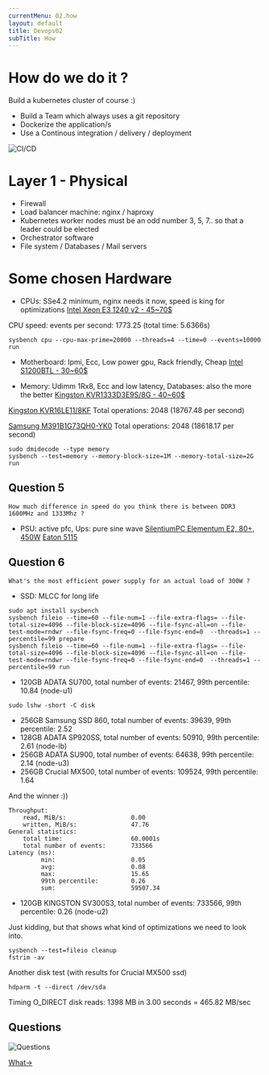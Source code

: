 ```yaml
---
currentMenu: 02.how
layout: default
title: Devops02
subTitle: How
---
```


# How do we do it ?

Build a kubernetes cluster of course :)

- Build a Team which always uses a git repository
- Dockerize the application/s
- Use a Continous integration / delivery / deployment

![CI/CD](https://raw.githubusercontent.com/c4xp/Devops02/master/assets/cicd.jpg)

# Layer 1 - Physical

- Firewall
- Load balancer machine: nginx / haproxy
- Kubernetes worker nodes must be an odd number 3, 5, 7.. so that a leader could be elected
- Orchestrator software
- File system / Databases / Mail servers

# Some chosen Hardware

- CPUs: SSe4.2 minimum, nginx needs it now, speed is king for optimizations
[Intel Xeon E3 1240 v2 - 45~70$](https://ark.intel.com/content/www/us/en/ark/products/65730/intel-xeon-processor-e3-1240-v2-8m-cache-3-40-ghz.html)

CPU speed: events per second: 1773.25 (total time: 5.6366s)

```
sysbench cpu --cpu-max-prime=20000 --threads=4 --time=0 --events=10000 run
```

- Motherboard: Ipmi, Ecc, Low power gpu, Rack friendly, Cheap
[Intel S1200BTL - 30~60$](https://ark.intel.com/content/www/us/en/ark/products/53557/intel-server-board-s1200btl.html)

- Memory: Udimm 1Rx8, Ecc and low latency, Databases: also the more the better
[Kingston KVR1333D3E9S/8G - 40~60$](https://www.kingston.com/datasheets/kvr1333d3e9s_8g.pdf)

[Kingston KVR16LE11/8KF](https://www.kingston.com/dataSheets/KVR16LE11_8KF.pdf)
Total operations: 2048 (18767.48 per second)

[Samsung M391B1G73QH0-YK0](https://www.samsung.com/semiconductor/global.semi/file/resource/2017/11/DS_DDR3_4Gb_Q_die_UDIMM_135V_Rev10-0.pdf)
Total operations: 2048 (18618.17 per second)

```
sudo dmidecode --type memory
sysbench --test=memory --memory-block-size=1M --memory-total-size=2G run
```

## Question 5

```
How much difference in speed do you think there is between DDR3 1600MHz and 1333Mhz ?
```

- PSU: active pfc, Ups: pure sine wave
[SilentiumPC Elementum E2, 80+, 450W](https://www.pcgarage.ro/surse/SilentiumPC/elementum-e2-80-plus-450w/)
[Eaton 5115](http://powerquality.eaton.com/Products-services/Backup-Power-UPS/5115-eol.aspx)

## Question 6

```
What's the most efficient power supply for an actual load of 300W ?
```

- SSD: MLCC for long life

```
sudo apt install sysbench
sysbench fileio --time=60 --file-num=1 --file-extra-flags= --file-total-size=4096 --file-block-size=4096 --file-fsync-all=on --file-test-mode=rndwr --file-fsync-freq=0 --file-fsync-end=0  --threads=1 --percentile=99 prepare
sysbench fileio --time=60 --file-num=1 --file-extra-flags= --file-total-size=4096 --file-block-size=4096 --file-fsync-all=on --file-test-mode=rndwr --file-fsync-freq=0 --file-fsync-end=0  --threads=1 --percentile=99 run
```

- 120GB ADATA SU700, total number of events: 21467, 99th percentile: 10.84 (node-u1)

```
sudo lshw -short -C disk
```

- 256GB Samsung SSD 860, total number of events: 39639, 99th percentile: 2.52
- 128GB ADATA SP920SS, total number of events: 50910, 99th percentile: 2.61 (node-lb)
- 256GB ADATA SU900, total number of events: 64638, 99th percentile: 2.14 (node-u3)
- 256GB Crucial MX500, total number of events: 109524, 99th percentile: 1.64

And the winner :))

```
Throughput:
    read, MiB/s:                  0.00
    written, MiB/s:               47.76
General statistics:
    total time:                   60.0001s
    total number of events:       733566
Latency (ms):
         min:                     0.05
         avg:                     0.08
         max:                     15.65
         99th percentile:         0.26
         sum:                     59507.34
```

- 120GB KINGSTON SV300S3, total number of events: 733566, 99th percentile: 0.26 (node-u2)

Just kidding, but that shows what kind of optimizations we need to look into.

```
sysbench --test=fileio cleanup
fstrim -av
```

Another disk test (with results for Crucial MX500 ssd)

```
hdparm -t --direct /dev/sda
```

Timing O_DIRECT disk reads: 1398 MB in  3.00 seconds = 465.82 MB/sec

## Questions

![Questions](https://raw.githubusercontent.com/c4xp/Devops02/master/assets/questions.jpg)

[What→](03.what.md)
